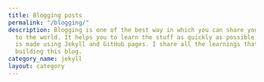 ```yaml
---
title: Blogging posts
permalink: "/blogging/"
description: Blogging is one of the best way in which you can share your learning
  to the world. It helps you to learn the stuff as quickly as possible. This blog
  is made using Jekyll and GitHub pages. I share all the learnings that I have while
  building this blog.
category_name: jekyll
layout: category
---
```


